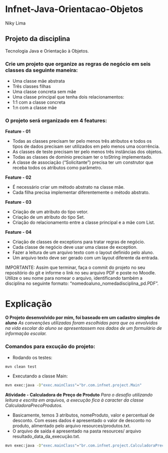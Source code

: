 # Infnet-Java-Orientacao-Objetos

Niky Lima

## Projeto da disciplina
Tecnologia Java e Orientação à Objetos.

### Crie um projeto que organize as regras de negócio em seis classes da seguinte maneira:
-  Uma classe mãe abstrata
-  Três classes filhas
-  Uma classe concreta sem mãe
-  Uma classe principal que tenha dois relacionamentos:
-  1:1 com a classe concreta
-  1:n com a classe mãe

### O projeto será organizado em 4 features:

**Feature - 01**
- Todas as classes precisam ter pelo menos três atributos e todos
os tipos de dados precisam ser utilizados em pelo menos uma
ocorrência.
- As classes de teste precisam ter pelo menos três instâncias dos
objetos.
- Todas as classes de domínio precisam ter o toString
implementado.
- A classe de associação (“Solicitante”) precisa ter um construtor
que receba todos os atributos como parâmetro.

**Feature - 02**
- É necessário criar um método abstrato na classe mãe.
- Cada filha precisa implementar diferentemente o método abstrato.

**Feature - 03**
- Criação de um atributo do tipo vetor.
- Criação de um atributo do tipo Set.
- Criação do relacionamento entre a classe principal e a mãe com
List.

**Feature - 04**
- Criação de classes de exceptions para tratar regras de negócio.
- Cada classe de negócio deve usar uma classe de exception.
- Fazer a leitura de um arquivo texto com o layout definido pelo
aluno.
- Um arquivo texto deve ser gerado com um layout diferente da
entrada.

IMPORTANTE: Assim que terminar, faça o commit do projeto no seu
repositório do git e informe o link no seu arquivo PDF e poste no Moodle.
Utilize o seu nome para nomear o arquivo, identificando também a
disciplina no seguinte formato:
“nomedoaluno_nomedadisciplina_pd.PDF”.

# Explicação

**O Projeto desenvolvido por mim, foi baseado em um cadastro simples de aluno**
*As convenções utilizadas foram escolhidas para que os envolvidos na vida escolar do aluno se apresentassem nos dados de um formulário de informação escolar.*

### Comandos para excução do projeto:

- Rodando os testes:

```bash
mvn clean test
```

- Executando a classe Main:


```bash
mvn exec:java -D"exec.mainClass"="br.com.infnet.project.Main"
```

**Atividade - Calculadora de Preço de Produto**
*Para o desafio utilizando leitura e escrita em arquivos, a execução fica à caracter da classe CalculadoraPrecoProdutos.*
- Basicamente, temos 3 atributos, nomeProduto, valor e percentual de desconto. Com esses dados é apresentado o valor de desconto no produto, alimentado pelo arquivo resources/produtos.txt.
- O arquivo de saída é apresentado na pasta resources/ arquivo resultado_data_da_execução.txt.

```bash
mvn exec:java -D"exec.mainClass"="br.com.infnet.project.CalculadoraPrecoProdutos"
```
